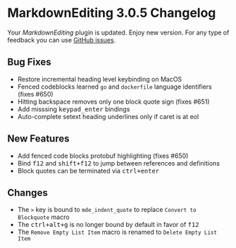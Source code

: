 # MarkdownEditing 3.0.5 Changelog

Your _MarkdownEditing_ plugin is updated. Enjoy new version. For any type of
feedback you can use [GitHub issues][issues].

## Bug Fixes

* Restore incremental heading level keybinding on MacOS
* Fenced codeblocks learned `go` and `dockerfile` language identifiers (fixes #650)
* Hitting backspace removes only one block quote sign (fixes #651)
* Add misssing <kbd>keypad_enter</kbd> bindings
* Auto-complete setext heading underlines only if caret is at eol

## New Features

* Add fenced code blocks protobuf highlighting (fixes #650)
* Bind <kbd>f12</kbd> and <kbd>shift+f12</kbd> to jump between references and definitions
* Block quotes can be terminated via <kbd>ctrl+enter</kbd>

## Changes

* The `>` key is bound to `mde_indent_quote` to replace `Convert to Blockquote` macro
* The <kbd>ctrl+alt+g</kbd> is no longer bound by default in favor of <kbd>f12</kbd>
* The `Remove Empty List Item` macro is renamed to `Delete Empty List Item`

[issues]: https://github.com/SublimeText-Markdown/MarkdownEditing/issues
